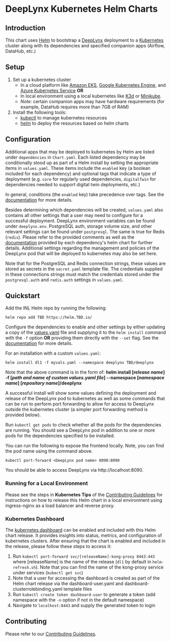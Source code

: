 # DeepLynx Kubernetes Helm Charts

## Introduction
This chart uses [Helm](https://helm.sh/) to bootstrap a [DeepLynx](https://github.com/idaholab/Deep-Lynx) 
deployment to a [Kubernetes](http://kubernetes.io) cluster along with its dependencies and specified 
companion apps (Airflow, DataHub, etc.)

## Setup
1. Set up a kubernetes cluster
    - In a cloud platform like [Amazon EKS](https://aws.amazon.com/eks),
      [Google Kubernetes Engine](https://cloud.google.com/kubernetes-engine),
      and [Azure Kubernetes Service](https://azure.microsoft.com/en-us/services/kubernetes-service/) **OR**
    - In local environment using a local kubernetes like [K3d](https://k3d.io/) 
      or [Minikube](https://minikube.sigs.k8s.io/docs/).
    - *Note:* certain companion apps may have hardware requirements
      (for example, DataHub requires more than 7GB of RAM)
2. Install the following tools:
    - [kubectl](https://kubernetes.io/docs/tasks/tools/) to manage kubernetes resources
    - [helm](https://helm.sh/docs/intro/install/) to deploy the resources based on helm charts

## Configuration
Additional apps that may be deployed to kubernetes by Helm are listed under `dependencies` 
in `Chart.yaml`. Each listed dependency may be conditionally stood up as part of a Helm install 
by setting the appropriate items in `values.yaml`. These items include the `enabled` key
(a boolean included for each dependency) and optional tags that indicate a type of deployment
(e.g. `core` for regularly used dependencies, `digitalTwin` for dependencies needed to 
support digital twin deployments, etc.)

In general, conditions (the `enabled` key) take precedence over tags. See the 
[documentation](https://helm.sh/docs/topics/charts/#tags-and-condition-fields-in-dependencies)
for more details.

Besides determining which dependencies will be created, `values.yaml` also contains all other settings 
that a user may need to configure for a successful deployment. DeepLynx environment variables can be 
found under `deeplynx.env`. PostgreSQL auth, storage volume size, and other relevant settings can be 
found under `postgresql`. The same is true for Redis (`redis`). Please refer to the provided comments as well as the 
[documentation](https://artifacthub.io/) provided by each dependency's helm chart for further details. 
Additional settings regarding the management and policies of the DeepLynx pod that will be deployed to 
kubernetes may also be set here.  

Note that for the PostgreSQL and Redis connection strings, these values are stored as secrets in the 
`secret.yaml` template file. The credentials supplied in these connections strings must match the 
credentials stored under the `postgresql.auth` and `redis.auth` settings in `values.yaml`.

## Quickstart

Add the INL Helm repo by running the following:

```(shell)
helm repo add TBD https://helm.TBD.io/
```

Configure the dependencies to enable and other settings by either updating a copy of the 
[values.yaml](https://github.com/idaholab/Deep-Lynx) file 
and supplying it to the `helm install` command with the `-f` option **OR** providing them directly with the 
`--set` flag. See the [documentation](https://helm.sh/docs/chart_template_guide/values_files/) for more details.  

For an installation with a custom `values.yaml`:

```(shell)
helm install dl1 -f myvals.yaml --namespace deeplynx TBD/deeplynx
```

Note that the above command is in the form of: **helm install \[_release name_\] -f 
\[_path and name of custom values.yaml file_\] --namespace \[_namespace name_\] \[_repository name_\]/deeplynx**

A successful install will show some values defining the deployment and release of the DeepLynx pod to 
kubernetes as well as some commands that can be run to perform port forwarding to allow for access to 
DeepLynx outside the kubernetes cluster (a simpler port forwarding method is provided below).

Run `kubectl get pods` to check whether all the pods for the dependencies are running.
You should see a DeepLynx pod in addition to one or more pods for the dependencies specified to be installed.

You can run the following to expose the frontend locally. Note, you can find the pod name using the command above.  

```(shell)
kubectl port-forward <DeepLynx pod name> 8090:8090
```

You should be able to access DeepLynx via http://localhost:8090.

### Running for a Local Environment

Please see the steps in **Kubernetes Tips** of the [Contributing Guidelines](CONTRIBUTING.md) for instructions on how 
to release this Helm chart in a local environment using ingress-nginx as a load balancer and reverse proxy.

### Kubernetes Dashboard

The [kubernetes dashboard](https://kubernetes.io/docs/tasks/access-application-cluster/web-ui-dashboard/) 
can be enabled and included with this Helm chart release. It provides insights into status, metrics, and 
configuration of kubernetes clusters. After ensuring that the chart is enabled and included in the release, 
please follow these steps to access it:
1. Run `kubectl port-forward svc/[releaseName]-kong-proxy 8443:443` where \[releaseName\] is the name of 
the release (`dl1` by default in `helm-refresh.sh`). Note that you can find the name of the kong-proxy 
service under services (`kubectl get svc`)
2. Note that a user for accessing the dashboard is created as part of the Helm chart release via the 
dashboard-user.yaml and dashboard-clusterrolebinding.yaml template files
3. Run `kubectl create token dashboard-user` to generate a token (add namespace with the `-n` option 
if not in the default namespace) 
4. Navigate to `localhost:8443` and supply the generated token to login 

## Contributing

Please refer to our [Contributing Guidelines](CONTRIBUTING.md).

